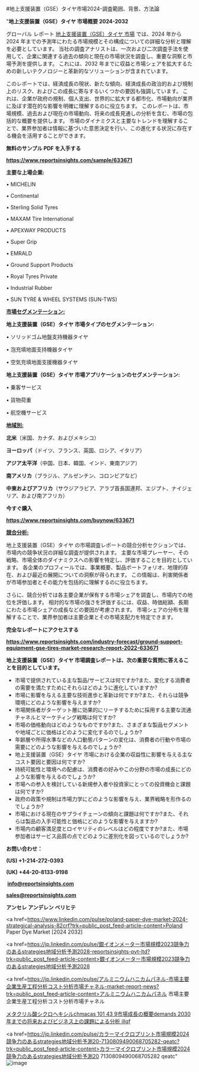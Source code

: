#地上支援装置（GSE）タイヤ市場2024-調査範囲、背景、方法論

"<strong>地上支援装置（GSE）タイヤ 市場概要 2024-2032</strong>

グローバル レポート <a href=https://www.reportsinsights.com/sample/633671>地上支援装置（GSE）タイヤ 市場</a> では、2024 年から 2024 年までの予測年にわたる市場規模とその構成についての詳細な分析と理解を必要としています。 当社の調査アナリストは、一次および二次調査手法を使用して、企業に関連する過去の傾向と現在の市場状況を調査し、重要な洞察と市場予測を提供します。 これには、2032 年までに収益と市場シェアを拡大​​するための新しいテクノロジーと革新的なソリューションが含まれています。

このレポートでは、経済成長の現状、新たな傾向、経済成長の政治的および規制上のリスク、およびこの成長に寄与するいくつかの要因も強調しています。 これは、企業が政府の規制、個人支出、世界的に拡大する都市化、市場動向が業界に及ぼす潜在的な影響を明確に理解するのに役立ちます。 このレポートは、市場規模、過去および現在の市場動向、将来の成長見通しの分析を含む、市場の包括的な概要を提供します。 市場のダイナミクスと主要なトレンドを理解することで、業界参加者は情報に基づいた意思決定を行い、この進化する状況に存在する機会を活用することができます。

<strong><b>無料のサンプル PDF を入手する</b></strong>

<a href=https://www.reportsinsights.com/sample/633671><strong><u>https://www.reportsinsights.com/sample/633671</u></strong></a>

<strong>主要な上場企業:</strong>

• MICHELIN

• Continental

• Sterling Solid Tyres

• MAXAM Tire International

• APEXWAY PRODUCTS

• Super Grip

• EMRALD

• Ground Support Products

• Royal Tyres Private

• Industrial Rubber

• SUN TYRE & WHEEL SYSTEMS (SUN-TWS)

<strong><u>市場セグメンテーション</u></strong><strong><u>:</u></strong>

<strong>地上支援装置（GSE）タイヤ 市場タイプのセグメンテーション:</strong>

• ソリッドゴム地盤支持機器タイヤ

• 泡充填地面支持機器タイヤ

• 空気充填地面支援機器タイヤ

<strong>地上支援装置（GSE）タイヤ 市場アプリケーションのセグメンテーション:</strong>

• 乗客サービス

• 貨物荷重

• 航空機サービス

<strong><u>地域別</u></strong><strong><u>:</u></strong>

<strong>北米</strong>（米国、カナダ、およびメキシコ）

<strong>ヨーロッパ</strong>（ドイツ、フランス、英国、ロシア、イタリア）

<strong>アジア太平洋</strong>（中国、日本、韓国、インド、東南アジア）

<strong>南アメリカ</strong>（ブラジル、アルゼンチン、コロンビアなど）

<strong>中東およびアフリカ</strong>（サウジアラビア、アラブ首長国連邦、エジプト、ナイジェリア、および南アフリカ）

<strong>今すぐ購入</strong>

<a href=https://www.reportsinsights.com/buynow/633671><strong><u>https://www.reportsinsights.com/buynow/633671</u></strong></a>

<strong><u>競合分析:</u></strong>

地上支援装置（GSE）タイヤ の市場調査レポートの競合分析セクションでは、市場内の競争状況の詳細な調査が提供されます。 主要な市場プレーヤー、その戦略、市場全体のダイナミクスへの影響を特定し、評価することを目的としています。 各企業のプロフィールでは、事業概要、製品ポートフォリオ、地理的存在、および最近の展開についての洞察が得られます。 この情報は、利害関係者が市場参加者とその能力を包括的に理解するのに役立ちます。

さらに、競合分析では各主要企業が保有する市場シェアを調査し、市場内での地位を評価します。 相対的な市場の強さを評価するには、収益、時価総額、長期にわたる市場シェアの成長などの要因が考慮されます。 市場シェアの分布を理解することで、業界参加者は主要企業とその市場支配力を特定できます。

<strong>完全なレポートにアクセスする</strong>

<a href=https://www.reportsinsights.com/industry-forecast/ground-support-equipment-gse-tires-market-research-report-2022-633671><strong><u><b>https://www.reportsinsights.com/industry-forecast/ground-support-equipment-gse-tires-market-research-report-2022-633671</b></u></strong></a>

<strong><b>地上支援装置（GSE）タイヤ 市場調査レポートは、次の重要な質問に答えることを目的としています。</b></strong>
<ul>
  <li>市場で提供されている主な製品/サービスは何ですか?また、変化する消費者の需要を満たすためにそれらはどのように進化していますか?</li>
  <li>市場に影響を与える主要な技術進歩と革新は何ですか?また、それらは競争環境にどのような影響を与えますか?</li>
  <li>市場関係者がターゲット層に効果的にリーチするために採用する主要な流通チャネルとマーケティング戦略は何ですか?</li>
  <li>市場の価格動向はどのようなものですか?また、さまざまな製品セグメントや地域ごとに価格はどのように変化するのでしょうか?</li>
  <li>年齢層や所得水準などの人口動態パターンの変化は、消費者の行動や市場の需要にどのような影響を与えるのでしょうか?</li>
  <li>地上支援装置（GSE）タイヤ 市場における企業の収益性に影響を与える主なコスト要因と要因は何ですか?</li>
  <li>持続可能性と環境への配慮は、消費者の好みやこの分野の市場の成長にどのような影響を与えるのでしょうか?</li>
  <li>市場への参入を検討している新規参入者や投資家にとっての投資機会と課題は何ですか?</li>
  <li>政府の政策や規制は市場力学にどのような影響を与え、業界戦略を形作るのでしょうか?</li>
  <li>市場における現在のサプライチェーンの傾向と課題は何ですか?また、それらは製品の入手可能性と価格にどのような影響を与えますか?</li>
  <li>市場内の顧客満足度とロイヤリティのレベルはどの程度ですか?また、市場参加者はサービス品質の点でどのように差別化を図っているのでしょうか?</li>
</ul>
<strong>お問い合わせ：</strong>

<strong>(US) +1-214-272-0393</strong>

<strong>(UK) +44-20-8133-9198</strong>

<strong> </strong><a href=info@reportsinsights.com><strong><u>info@reportsinsights.com</u></strong></a>

<a href=sales@reportsinsights.com><strong><u>sales@reportsinsights.com</u></strong></a>

<strong>アンセレ アンデレン ベリヒテ</strong>

<a href=https://www.linkedin.com/pulse/poland-paper-dye-market-2024-strategical-analysis-82crf?trk=public_post_feed-article-content>Poland Paper Dye Market [2024 2032]</a>

<a href=https://jp.linkedin.com/pulse/銀イオンメーター市場規模2023競争力のあるstrategies地域分析予測2028-reportsinsights-pvt-ltd?trk=public_post_feed-article-content>銀イオンメーター市場規模2023競争力のあるstrategies地域分析予測2028</a>

<a href=https://jp.linkedin.com/pulse/アルミニウムハニカムパネル-市場主要企業生産工程分析コスト分析市場チャネル-market-report-news?trk=public_post_feed-article-content>アルミニウムハニカムパネル 市場主要企業生産工程分析コスト分析市場チャネル</a>

<a href=https://www.linkedin.com/pulse/メタクリル酸シクロヘキシルchmacas-101-43-9市場成長の概要demands-2030年までの将来およびビジネス上の課題による分析-illqf/>メタクリル酸シクロヘキシルchmacas 101 43 9市場成長の概要demands 2030年までの将来およびビジネス上の課題による分析 illqf</a>

<a href=https://jp.linkedin.com/pulse/カラーマイクロプリント市場規模2024競争力のあるstrategies地域分析予測20-7130809490068705282-qeatc?trk=public_post_feed-article-content>カラーマイクロプリント市場規模2024競争力のあるstrategies地域分析予測20 7130809490068705282 qeatc</a>"
![image](https://github.com/ahaan12367/RIMarket24/assets/158471582/15b4a577-a813-4c07-9094-606a2ee2f71f)
